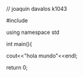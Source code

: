 // joaquin davalos k1043

#include<iostrem>

using namespace std 

int main(){

cout<<"hola mundo"<<endl;

return 0;



